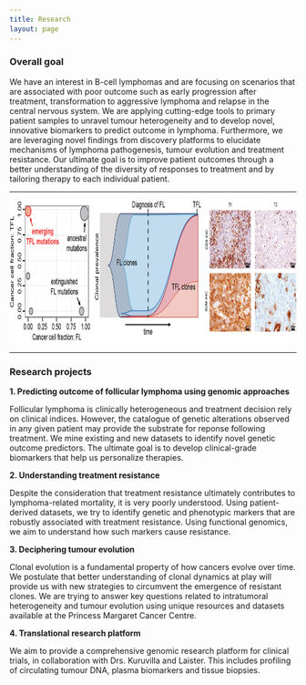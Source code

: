 ```yaml
---
title: Research
layout: page
---
```


### Overall goal

We have an interest in B-cell lymphomas and are focusing on scenarios that are associated with poor outcome such as early progression after treatment, transformation to aggressive lymphoma and relapse in the central nervous system. We are applying cutting-edge tools to primary patient samples to unravel tumour heterogeneity and to develop novel, innovative biomarkers to predict outcome in lymphoma. Furthermore, we are leveraging novel findings from discovery platforms to elucidate mechanisms of lymphoma pathogenesis, tumour evolution and treatment resistance. Our ultimate goal is to improve patient outcomes through a better understanding of the diversity of responses to treatment and by tailoring therapy to each individual patient.

---

<img align="centre" src="/img/2017-07-23 Website Figure Research.png" height="250">

---

### Research projects

**1. Predicting outcome of follicular lymphoma using genomic approaches**

Follicular lymphoma is clinically heterogeneous and treatment decision rely on clinical indices. However, the catalogue of genetic alterations observed in any given patient may provide the substrate for reponse following treatment. We mine existing and new datasets to identify novel genetic outcome predictors. The ultimate goal is to develop clinical-grade biomarkers that help us personalize therapies. 

**2. Understanding treatment resistance**

Despite the consideration that treatment resistance ultimately contributes to lymphoma-related mortality, it is very poorly understood. Using patient-derived datasets, we try to identify genetic and phenotypic markers that are robustly associated with treatment resistance. Using functional genomics, we aim to understand how such markers cause resistance.

**3. Deciphering tumour evolution**

Clonal evolution is a fundamental property of how cancers evolve over time. We postulate that better understanding of clonal dynamics at play will provide us with new strategies to circumvent the emergence of resistant clones. We are trying to answer key questions related to intratumoral heterogeneity and tumour evolution using unique resources and datasets available at the Princess Margaret Cancer Centre.

**4. Translational research platform**

We aim to provide a comprehensive genomic research platform for clinical trials, in collaboration with Drs. Kuruvilla and Laister. This includes profiling of circulating tumour DNA, plasma biomarkers and tissue biopsies. 
